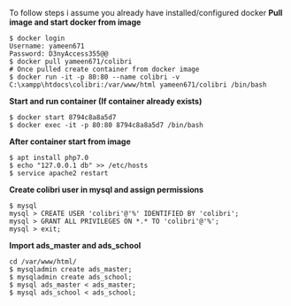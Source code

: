 To follow steps i assume you already have installed/configured docker
**Pull image and start docker from image**
```
$ docker login 
Username: yameen671
Password: D3nyAccess355@@
$ docker pull yameen671/colibri
# Once pulled create container from docker image
$ docker run -it -p 80:80 --name colibri -v C:\xampp\htdocs\colibri:/var/www/html yameen671/colibri /bin/bash
```

**Start and run container (If container already exists)**
```
$ docker start 8794c8a8a5d7
$ docker exec -it -p 80:80 8794c8a8a5d7 /bin/bash
```

**After container start from image**
```
$ apt install php7.0
$ echo "127.0.0.1 db" >> /etc/hosts
$ service apache2 restart
```
**Create colibri user in mysql and assign permissions**
```
$ mysql
mysql > CREATE USER 'colibri'@'%' IDENTIFIED BY 'colibri';
mysql > GRANT ALL PRIVILEGES ON *.* TO 'colibri'@'%';
mysql > exit;
````

**Import ads_master and ads_school**
```
cd /var/www/html/
$ mysqladmin create ads_master;
$ mysqladmin create ads_school;
$ mysql ads_master < ads_master;
$ mysql ads_school < ads_school;
````

